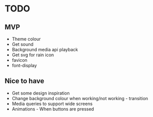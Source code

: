 # TODO

## MVP
- Theme colour
- Get sound
- Background media api playback
- Get svg for rain icon
- favicon
- font-display

## Nice to have
- Get some design inspiration
- Change background colour when working/not working - transition
- Media queries to support wide screens
- Animations - When buttons are pressed